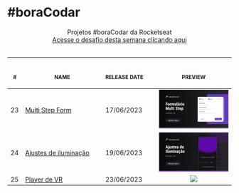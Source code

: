 # #boraCodar

<p align="center">
    Projetos #boraCodar da Rocketseat <br>
    <a href="https://boracodar.dev">Acesse o desafio desta semana clicando aqui</a><br>
    <br><table>
    <thead>
        <tr>
            <th align="center">
                <img width="20" height="1"> 
                <p>
                    <small>#</small>
                </p>
            </th>
            <th align="center">
                <img width="300" height="1"> 
                <p> 
                    <small>
                        NAME
                    </small>
                </p>
            </th>
            <th align="left">
                <img width="140" height="1">
                <p align="left"> 
                    <small>
                    RELEASE DATE
                    </small>
                </p>
            </th>
            <th align="center">
                <img width="201" height="1">
                <p align="center"> 
                    <small>
                    PREVIEW
                    </small>
                </p>
            </th>
        </tr>
    </thead>
    <tbody>
        <tr>
            <td>23</td>
            <td><a href="23-multi-step-form">Multi Step Form</a></td>
            <td>17/06/2023</td>
            <td align="center">
            <a href="23-multi-step-form"><img width="300px" src="23-multi-step-form/.github/preview.png" /></a></td>
        </tr>
        <tr>
            <td>24</td>
            <td><a href="24-ajustes-de-iluminacao">Ajustes de iluminação</a></td>
            <td>19/06/2023</td>
            <td align="center">
            <a href="24-ajustes-de-iluminacao"><img width="300px" src="24-ajustes-de-iluminacao/.github/preview.png" /></a></td>
        </tr>
         <tr>
            <td>25</td>
            <td><a href="25-vr-player">Player de VR</a></td>
            <td>23/06/2023</td>
            <td align="center">
            <a href="25-vr-player"><img width="300px" src="24-vr-player/.github/preview.png" /></a></td>
        </tr>
    </tbody>
</table></p>
